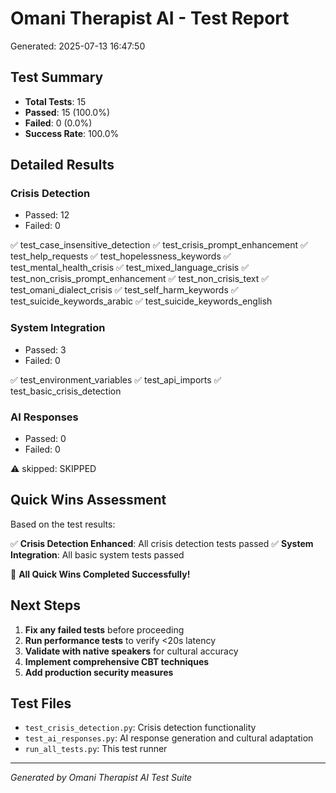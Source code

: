 
# Omani Therapist AI - Test Report
Generated: 2025-07-13 16:47:50

## Test Summary

- **Total Tests**: 15
- **Passed**: 15 (100.0%)
- **Failed**: 0 (0.0%)
- **Success Rate**: 100.0%

## Detailed Results


### Crisis Detection
- Passed: 12
- Failed: 0

✅ test_case_insensitive_detection
✅ test_crisis_prompt_enhancement
✅ test_help_requests
✅ test_hopelessness_keywords
✅ test_mental_health_crisis
✅ test_mixed_language_crisis
✅ test_non_crisis_prompt_enhancement
✅ test_non_crisis_text
✅ test_omani_dialect_crisis
✅ test_self_harm_keywords
✅ test_suicide_keywords_arabic
✅ test_suicide_keywords_english

### System Integration
- Passed: 3
- Failed: 0

✅ test_environment_variables
✅ test_api_imports
✅ test_basic_crisis_detection

### AI Responses
- Passed: 0
- Failed: 0

⚠️ skipped: SKIPPED

## Quick Wins Assessment

Based on the test results:

✅ **Crisis Detection Enhanced**: All crisis detection tests passed
✅ **System Integration**: All basic system tests passed

🎉 **All Quick Wins Completed Successfully!**

## Next Steps

1. **Fix any failed tests** before proceeding
2. **Run performance tests** to verify <20s latency
3. **Validate with native speakers** for cultural accuracy
4. **Implement comprehensive CBT techniques**
5. **Add production security measures**

## Test Files

- `test_crisis_detection.py`: Crisis detection functionality
- `test_ai_responses.py`: AI response generation and cultural adaptation
- `run_all_tests.py`: This test runner

---
*Generated by Omani Therapist AI Test Suite*
